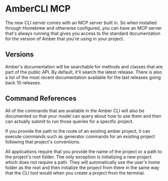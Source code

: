 # AmberCLI MCP

The new CLI server comes with an MCP server built in. So when installed through Homebrew and otherwise configured, you can have an MCP server that's always running that gives you access to the standard documentation for the version of Amber that you're using in your project.

## Versions

Amber's documentation will be searchable for methods and classes that are part of the public API. By default, it'll search the latest release. There is also a list of the most recent documentation available for the last releases going back 10 releases.

## Command References

All of the commands that are available in the Amber CLI will also be documented so that your model can query about how to use them and then can actually submit to run those queries for a specific project.

If you provide the path to the route of an existing amber project, it can execute commands such as generator commands for an existing project following that project's conventions.

All applications require that you provide the name of the project or a path to the project's root folder. The only exception is initializing a new project which does not require a path. They will automatically use the user's home folder as the root and then initialize the project from there in the same way that the CLI tool would when you create a project from the terminal.
